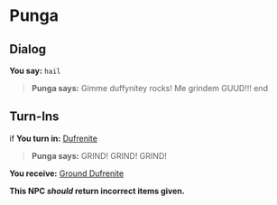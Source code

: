 # Punga
## Dialog

**You say:** `hail`



>**Punga says:** Gimme duffynitey rocks! Me grindem GUUD!!!
end

## Turn-Ins



if **You turn in:** [Dufrenite](/item/10073)


>**Punga says:** GRIND! GRIND! GRIND!


 **You receive:**  [Ground Dufrenite](/item/19051) 

**This NPC *should* return incorrect items given.**
